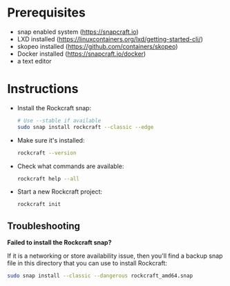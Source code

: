 # Prerequisites

- snap enabled system (<https://snapcraft.io>)
- LXD installed (<https://linuxcontainers.org/lxd/getting-started-cli/>)
- skopeo installed (<https://github.com/containers/skopeo>)
- Docker installed (<https://snapcraft.io/docker>)
- a text editor

# Instructions

- Install the Rockcraft snap:

    ```bash
    # Use --stable if available
    sudo snap install rockcraft --classic --edge
    ```

- Make sure it's installed:

    ```bash
    rockcraft --version
    ```

- Check what commands are available:

    ```bash
    rockcraft help --all
    ```

- Start a new Rockcraft project:

    ```bash
    rockcraft init
    ```

## Troubleshooting

**Failed to install the Rockcraft snap?**

If it is a networking or store availability issue, then you'll find a backup
snap file in this directory that you can use to install Rockcraft:

```bash
sudo snap install --classic --dangerous rockcraft_amd64.snap
```

